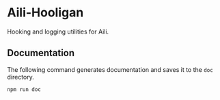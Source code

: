 # Aili-Hooligan

Hooking and logging utilities for Aili.

## Documentation

The following command generates documentation and saves it to the `doc` directory.

```sh
npm run doc
```
